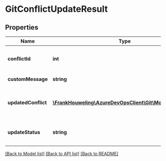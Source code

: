 # GitConflictUpdateResult

## Properties
Name | Type | Description | Notes
------------ | ------------- | ------------- | -------------
**conflictId** | **int** | Conflict ID that was provided by input | [optional] 
**customMessage** | **string** | Reason for failing | [optional] 
**updatedConflict** | [**\FrankHouweling\AzureDevOpsClient\Git\Model\GitConflict**](GitConflict.md) | New state of the conflict after updating | [optional] 
**updateStatus** | **string** | Status of the update on the server | [optional] 

[[Back to Model list]](../README.md#documentation-for-models) [[Back to API list]](../README.md#documentation-for-api-endpoints) [[Back to README]](../README.md)


